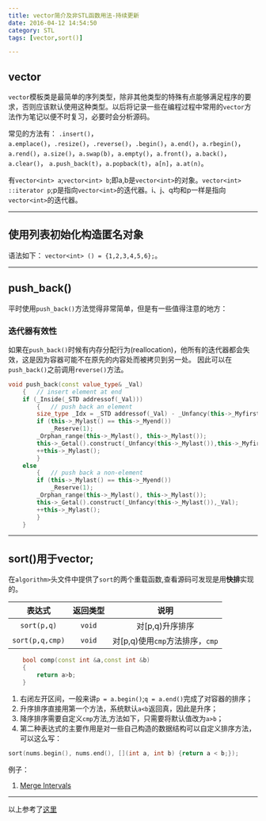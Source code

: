 ```yaml
---
title: vector简介及非STL函数用法-持续更新
date: 2016-04-12 14:54:50
category: STL
tags: [vector,sort()]

---
```


## vector

`vector`模板类是最简单的序列类型，除非其他类型的特殊有点能够满足程序的要求，否则应该默认使用这种类型。以后将记录一些在编程过程中常用的`vector`方法作为笔记以便不时复习，必要时会分析源码。

常见的方法有：
`.insert()`，`a.emplace()`，`.resize()`，`.reverse()`，`.begin()`，`a.end()`，`a.rbegin()`，
`a.rend()`，`a.size()`，`a.swap(b)`，`a.empty()`，`a.front()`，`a.back()`，`a.clear()`，
`a.push_back(t)`，`a.popback(t)`，`a[n]`，`a.at(n)`。

有`vector<int> a`;`vector<int> b`;即a,b是`vector<int>`的对象。`vector<int> ::iterator p`;p是指向`vector<int>`的迭代器。i、j、q均和p一样是指向`vector<int>`的迭代器。

---

## 使用列表初始化构造匿名对象

语法如下：
`vector<int> () = {1,2,3,4,5,6};`。

---


## push_back()

平时使用`push_back()`方法觉得非常简单，但是有一些值得注意的地方：

### 迭代器有效性
如果在`push_back()`时候有内存分配行为(reallocation)，他所有的迭代器都会失效，这是因为容器可能不在原先的内容处而被拷贝到另一处。 因此可以在`push_back()`之前调用`reverse()`方法。
```C++
void push_back(const value_type& _Val)
	{	// insert element at end
	if (_Inside(_STD addressof(_Val)))
		{	// push back an element
		size_type _Idx = _STD addressof(_Val) - _Unfancy(this->_Myfirst());
		if (this->_Mylast() == this->_Myend())
			_Reserve(1);
		_Orphan_range(this->_Mylast(), this->_Mylast());
		this->_Getal().construct(_Unfancy(this->_Mylast()),this->_Myfirst()[_Idx]);
		++this->_Mylast();
		}
	else
		{	// push back a non-element
		if (this->_Mylast() == this->_Myend())
			_Reserve(1);
		_Orphan_range(this->_Mylast(), this->_Mylast());
		this->_Getal().construct(_Unfancy(this->_Mylast()),_Val);
		++this->_Mylast();
		}
	}
```

---

## sort()用于vector;

在`algorithm>`头文件中提供了`sort`的两个重载函数,查看源码可发现是用**快排**实现的。

| 表达式	| **返回类型**	| 说明	|
| :---:	| :---:	| :---:	|
| `sort(p,q)`	| `void`	| 对[p,q)升序排序		|
| `sort(p,q,cmp)`	| `void`	| 对[p,q)使用`cmp`方法排序，`cmp`	|

```C++
	bool comp(const int &a,const int &b)
	{
   		return a>b;
	}
```

1. 右闭左开区间，一般来讲`p = a.begin()`;`q = a.end()`完成了对容器的排序；
2. 升序排序直接用第一个方法，系统默认`a<b`返回真，因此是升序；
3. 降序排序需要自定义`cmp`方法,方法如下，只需要将默认值改为`a>b`；
4. 第二种表达式的主要作用是对一些自己构造的数据结构可以自定义排序方法，可以这么写：
```C++
sort(nums.begin(), nums.end(), [](int a, int b) {return a < b;});
```

例子：
1. [Merge Intervals](https://github.com/applefishsky009/LeetCode/blob/master/56%20-%20Merge%20Intervals/56%20-%20Merge%20Intervals.cpp)

---

以上参考了[这里](http://www.cnblogs.com/cj695/p/3863142.html "这里")



